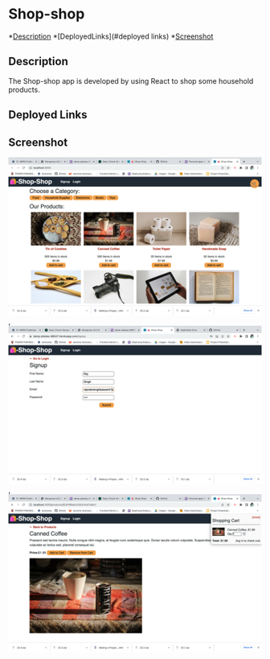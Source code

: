# Shop-shop

*[Description](#description)
*[DeployedLinks](#deployed links)
*[Screenshot](#Screenshot)

## Description
The Shop-shop app is developed by using React to shop some household products.

## Deployed Links

## Screenshot
![screenshot](pic1.png),
![screenshot](pic2.png),
![screenshot](pic3.png)